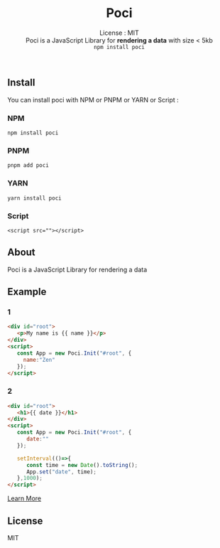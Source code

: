 <div align="center">

# Poci
License : MIT  
Poci is a JavaScript Library for **rendering a data** with size < 5kb    
```npm install poci```

</div><br/>

## Install
You can install poci with NPM or PNPM or YARN or Script :   
### NPM
```npm install poci```   

### PNPM
```pnpm add poci```   

### YARN
```yarn install poci```   

### Script
```<script src=""></script>```
</div>

## About
Poci is a JavaScript Library for rendering a data  

## Example
### 1
```html
<div id="root">
   <p>My name is {{ name }}</p>
</div>
<script>
   const App = new Poci.Init("#root", {
     name:"Zen"
   });
</script>
```  

### 2
```html
<div id="root">
   <h1>{{ date }}</h1>
</div>
<script>
   const App = new Poci.Init("#root", {
      date:""
   });

   setInterval(()=>{
      const time = new Date().toString();
      App.set("date", time);
   },1000);
</script>
```
[Learn More](poci.netfliy.app/docs)
## License
MIT
